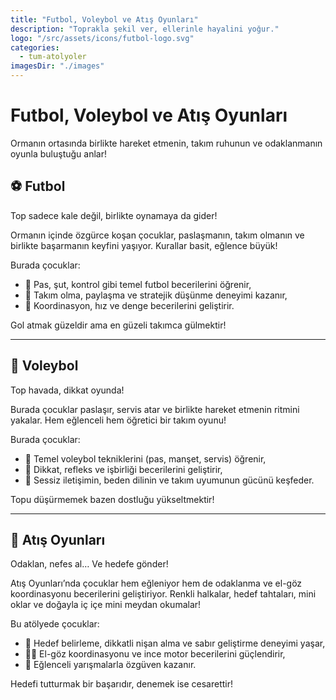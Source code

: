 ```yaml
---
title: "Futbol, Voleybol ve Atış Oyunları"
description: "Toprakla şekil ver, ellerinle hayalini yoğur."
logo: "/src/assets/icons/futbol-logo.svg"
categories:
  - tum-atolyoler
imagesDir: "./images"
---
```


# Futbol, Voleybol ve Atış Oyunları

Ormanın ortasında birlikte hareket etmenin, takım ruhunun ve odaklanmanın oyunla buluştuğu anlar!

## ⚽ Futbol

Top sadece kale değil, birlikte oynamaya da gider!

Ormanın içinde özgürce koşan çocuklar, paslaşmanın, takım olmanın ve birlikte başarmanın keyfini yaşıyor. Kurallar basit, eğlence büyük!

Burada çocuklar:

- 👟 Pas, şut, kontrol gibi temel futbol becerilerini öğrenir,
- 🤝 Takım olma, paylaşma ve stratejik düşünme deneyimi kazanır,
- 💨 Koordinasyon, hız ve denge becerilerini geliştirir.

Gol atmak güzeldir ama en güzeli takımca gülmektir!

---

## 🏐 Voleybol

Top havada, dikkat oyunda!

Burada çocuklar paslaşır, servis atar ve birlikte hareket etmenin ritmini yakalar. Hem eğlenceli hem öğretici bir takım oyunu!

Burada çocuklar:

- 🏐 Temel voleybol tekniklerini (pas, manşet, servis) öğrenir,
- 🧠 Dikkat, refleks ve işbirliği becerilerini geliştirir,
- 💬 Sessiz iletişimin, beden dilinin ve takım uyumunun gücünü keşfeder.

Topu düşürmemek bazen dostluğu yükseltmektir!

---

## 🎯 Atış Oyunları

Odaklan, nefes al… Ve hedefe gönder!

Atış Oyunları’nda çocuklar hem eğleniyor hem de odaklanma ve el-göz koordinasyonu becerilerini geliştiriyor. Renkli halkalar, hedef tahtaları, mini oklar ve doğayla iç içe mini meydan okumalar!

Bu atölyede çocuklar:

- 🎯 Hedef belirleme, dikkatli nişan alma ve sabır geliştirme deneyimi yaşar,
- 🤹‍♀️ El-göz koordinasyonu ve ince motor becerilerini güçlendirir,
- 🏹 Eğlenceli yarışmalarla özgüven kazanır.

Hedefi tutturmak bir başarıdır, denemek ise cesarettir!
